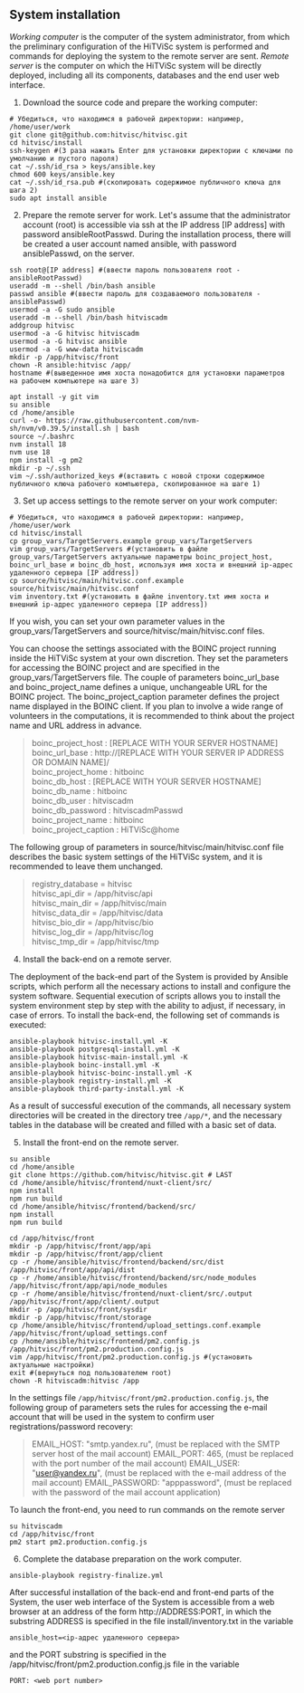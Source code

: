 ## System installation

_Working computer_ is the computer of the system administrator, from which the preliminary configuration of the HiTViSc system is performed and commands for deploying the system to the remote server are sent. _Remote server_ is the computer on which the HiTViSc system will be directly deployed, including all its components, databases and the end user web interface.

1. Download the source code and prepare the working computer:

```
# Убедиться, что находимся в рабочей директории: например, /home/user/work
git clone git@github.com:hitvisc/hitvisc.git
cd hitvisc/install
ssh-keygen #(3 раза нажать Enter для установки директории с ключами по умолчанию и пустого пароля)
cat ~/.ssh/id_rsa > keys/ansible.key
chmod 600 keys/ansible.key
cat ~/.ssh/id_rsa.pub #(скопировать содержимое публичного ключа для шага 2)
sudo apt install ansible
```

2. Prepare the remote server for work. Let's assume that the administrator account (root) is accessible via ssh at the IP address [IP address] with password ansibleRootPasswd. During the installation process, there will be created a user account named ansible, with password ansiblePasswd, on the server.

```
ssh root@[IP address] #(ввести пароль пользователя root - ansibleRootPasswd)
useradd -m --shell /bin/bash ansible
passwd ansible #(ввести пароль для создаваемого пользователя - ansiblePasswd)
usermod -a -G sudo ansible
useradd -m --shell /bin/bash hitviscadm
addgroup hitvisc
usermod -a -G hitvisc hitviscadm
usermod -a -G hitvisc ansible
usermod -a -G www-data hitviscadm
mkdir -p /app/hitvisc/front
chown -R ansible:hitvisc /app/
hostname #(выведенное имя хоста понадобится для установки параметров на рабочем компьютере на шаге 3)

apt install -y git vim 
su ansible
cd /home/ansible
curl -o- https://raw.githubusercontent.com/nvm-sh/nvm/v0.39.5/install.sh | bash
source ~/.bashrc
nvm install 18
nvm use 18
npm install -g pm2
mkdir -p ~/.ssh
vim ~/.ssh/authorized_keys #(вставить с новой строки содержимое публичного ключа рабочего компьютера, скопированное на шаге 1)
```

3. Set up access settings to the remote server on your work computer:

```
# Убедиться, что находимся в рабочей директории: например, /home/user/work
cd hitvisc/install
cp group_vars/TargetServers.example group_vars/TargetServers
vim group_vars/TargetServers #(установить в файле group_vars/TargetServers актуальные параметры boinc_project_host, boinc_url_base и boinc_db_host, используя имя хоста и внешний ip-адрес удаленного сервера [IP address])
cp source/hitvisc/main/hitvisc.conf.example source/hitvisc/main/hitvisc.conf 
vim inventory.txt #(установить в файле inventory.txt имя хоста и внешний ip-адрес удаленного сервера [IP address])
```

If you wish, you can set your own parameter values ​​in the group_vars/TargetServers and source/hitvisc/main/hitvisc.conf files.

You can choose the settings associated with the BOINC project running inside the HiTViSc system at your own discretion. They set the parameters for accessing the BOINC project and are specified in the group_vars/TargetServers file. The couple of parameters boinc_url_base and boinc_project_name defines a unique, unchangeable URL for the BOINC project. The boinc_project_caption parameter defines the project name displayed in the BOINC client. If you plan to involve a wide range of volunteers in the computations, it is recommended to think about the project name and URL address in advance.

>boinc_project_host           : [REPLACE WITH YOUR SERVER HOSTNAME]  
>boinc_url_base               : http://[REPLACE WITH YOUR SERVER IP ADDRESS OR DOMAIN NAME]/  
>boinc_project_home           : hitboinc  
>boinc_db_host                : [REPLACE WITH YOUR SERVER HOSTNAME]  
>boinc_db_name                : hitboinc  
>boinc_db_user                : hitviscadm  
>boinc_db_password            : hitviscadmPasswd  
>boinc_project_name           : hitboinc  
>boinc_project_caption        : HiTViSc@home  

The following group of parameters in source/hitvisc/main/hitvisc.conf file describes the basic system settings of the HiTViSc system, and it is recommended to leave them unchanged.

>registry_database        = hitvisc  
>hitvisc_api_dir          = /app/hitvisc/api  
>hitvisc_main_dir         = /app/hitvisc/main  
>hitvisc_data_dir         = /app/hitvisc/data  
>hitvisc_bio_dir          = /app/hitvisc/bio  
>hitvisc_log_dir          = /app/hitvisc/log  
>hitvisc_tmp_dir          = /app/hitvisc/tmp  

4. Install the back-end on a remote server.

The deployment of the back-end part of the System is provided by Ansible scripts, which perform all the necessary actions to install and configure the system software. Sequential execution of scripts allows you to install the system environment step by step with the ability to adjust, if necessary, in case of errors.
To install the back-end, the following set of commands is executed:

```
ansible-playbook hitvisc-install.yml -K
ansible-playbook postgresql-install.yml -K
ansible-playbook hitvisc-main-install.yml -K
ansible-playbook boinc-install.yml -K
ansible-playbook hitvisc-boinc-install.yml -K
ansible-playbook registry-install.yml -K
ansible-playbook third-party-install.yml -K
```

As a result of successful execution of the commands, all necessary system directories will be created in the directory tree ``/app/*``, and the necessary tables in the database will be created and filled with a basic set of data.

5. Install the front-end on the remote server.

```
su ansible
cd /home/ansible
git clone https://github.com/hitvisc/hitvisc.git # LAST
cd /home/ansible/hitvisc/frontend/nuxt-client/src/
npm install
npm run build
cd /home/ansible/hitvisc/frontend/backend/src/
npm install
npm run build

cd /app/hitvisc/front
mkdir -p /app/hitvisc/front/app/api
mkdir -p /app/hitvisc/front/app/client
cp -r /home/ansible/hitvisc/frontend/backend/src/dist /app/hitvisc/front/app/api/dist
cp -r /home/ansible/hitvisc/frontend/backend/src/node_modules /app/hitvisc/front/app/api/node_modules  
cp -r /home/ansible/hitvisc/frontend/nuxt-client/src/.output /app/hitvisc/front/app/client/.output
mkdir -p /app/hitvisc/front/sysdir
mkdir -p /app/hitvisc/front/storage
cp /home/ansible/hitvisc/frontend/upload_settings.conf.example /app/hitvisc/front/upload_settings.conf
cp /home/ansible/hitvisc/frontend/pm2.config.js /app/hitvisc/front/pm2.production.config.js
vim /app/hitvisc/front/pm2.production.config.js #(установить актуальные настройки)
exit #(вернуться под пользователем root)
chown -R hitviscadm:hitvisc /app
```

In the settings file ``/app/hitvisc/front/pm2.production.config.js``, the following group of parameters sets the rules for accessing the e-mail account that will be used in the system to confirm user registrations/password recovery:

>EMAIL_HOST: "smtp.yandex.ru", (must be replaced with the SMTP server host of the mail account)
>EMAIL_PORT: 465, (must be replaced with the port number of the mail account)
>EMAIL_USER: "user@yandex.ru", (must be replaced with the e-mail address of the mail account)
>EMAIL_PASSWORD: "apppassword", (must be replaced with the password of the mail account application)

To launch the front-end, you need to run commands on the remote server

```
su hitviscadm
cd /app/hitvisc/front
pm2 start pm2.production.config.js
```

6. Complete the database preparation on the work computer.

``
ansible-playbook registry-finalize.yml
``

After successful installation of the back-end and front-end parts of the System, the user web interface of the System is accessible from a web browser at an address of the form http://ADDRESS:PORT, in which the substring ADDRESS is specified in the file install/inventory.txt in the variable

```
ansible_host=<ip-адрес удаленного сервера>
```

and the PORT substring is specified in the /app/hitvisc/front/pm2.production.config.js file in the variable

```
PORT: <web port number>
```













